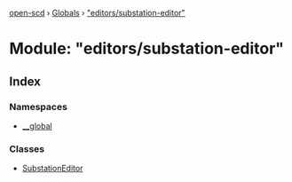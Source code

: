 [open-scd](../README.md) › [Globals](../globals.md) › ["editors/substation-editor"](_editors_substation_editor_.md)

# Module: "editors/substation-editor"

## Index

### Namespaces

* [__global](_editors_substation_editor_.__global.md)

### Classes

* [SubstationEditor](../classes/_editors_substation_editor_.substationeditor.md)
